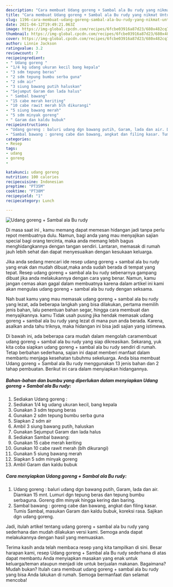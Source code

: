 ```yaml
---
description: "Cara membuat Udang goreng + Sambal ala Bu rudy yang nikmat Untuk Jualan"
title: "Cara membuat Udang goreng + Sambal ala Bu rudy yang nikmat Untuk Jualan"
slug: 1196-cara-membuat-udang-goreng-sambal-ala-bu-rudy-yang-nikmat-untuk-jualan
date: 2021-04-12T19:49:21.063Z
image: https://img-global.cpcdn.com/recipes/6fcbe03916a87d23/680x482cq70/udang-goreng-sambal-ala-bu-rudy-foto-resep-utama.jpg
thumbnail: https://img-global.cpcdn.com/recipes/6fcbe03916a87d23/680x482cq70/udang-goreng-sambal-ala-bu-rudy-foto-resep-utama.jpg
cover: https://img-global.cpcdn.com/recipes/6fcbe03916a87d23/680x482cq70/udang-goreng-sambal-ala-bu-rudy-foto-resep-utama.jpg
author: Linnie Jackson
ratingvalue: 3.2
reviewcount: 7
recipeingredient:
- " Udang goreng "
- "1/4 kg udang ukuran kecil bang kepala"
- "3 sdm tepung beras"
- "2 sdm tepung bumbu serba guna"
- "2 sdm air"
- "3 siung bawang putih haluskan"
- "Sejumput Garam dan lada halus"
- " Sambal bawang"
- "15 cabe merah keriting"
- "10 cabe rawit merah blh dikurangi"
- "5 siung bawang merah"
- "5 sdm minyak goreng"
- " Garam dan kaldu bubuk"
recipeinstructions:
- "Udang goreng : baluri udang dgn bawang putih, Garam, lada dan air. Diamkan 15 mnt. Lumuri dgn tepung beras dan tepung bumbu serbaguna. Goreng dlm minyak hingga kering dan baring."
- "Sambal bawang : goreng cabe dan bawang, angkat dan filing kasar. Tumis Sambal, masukan Garam dan kaldu bubuk, koreksi rasa. Sajikan dgn udang goreng."
categories:
- Resep
tags:
- udang
- goreng
- 

katakunci: udang goreng  
nutrition: 100 calories
recipecuisine: Indonesian
preptime: "PT35M"
cooktime: "PT38M"
recipeyield: "1"
recipecategory: Lunch

---
```



![Udang goreng + Sambal ala Bu rudy](https://img-global.cpcdn.com/recipes/6fcbe03916a87d23/680x482cq70/udang-goreng-sambal-ala-bu-rudy-foto-resep-utama.jpg)

Di masa  saat ini , kamu memang dapat memesan hidangan jadi tanpa perlu repot membuatnya dulu. Namun, bagi anda yang mau menyajikan sajian special bagi orang tercinta, maka anda memang lebih bagus menghidangkannya dengan tangan sendiri. Lantaran, memasak di rumah jauh lebih sehat dan dapat menyesuaikan dengan kesukaan keluarga.

Jika anda sedang mencari ide resep udang goreng + sambal ala bu rudy yang enak dan mudah dibuat,maka anda sudah berada di tempat yang tepat. Resep udang goreng + sambal ala bu rudy  sebenarnya gampang dibuat jika anda melakukannya dengan cara yang benar. Namun, kamu jangan cemas akan gagal dalam membuatnya 
karena dalam artikel ini kami akan mengulas udang goreng + sambal ala bu rudy dengan seksama.  



Nah buat kamu yang mau memasak udang goreng + sambal ala bu rudy yang lezat, ada beberapa langkah yang bisa dilakukan, pertama memilih jenis bahan, lalu penentuan bahan segar, hingga cara membuat dan menyajikannya. kamu Tidak usah pusing jika hendak memasak udang goreng + sambal ala bu rudy yang lezat di mana pun anda berada. Karena, asalkan anda  tahu triknya, maka hidangan ini bisa jadi sajian yang istimewa.

Di bawah ini, ada beberapa cara mudah dalam mengolah caramembuat udang goreng + sambal ala bu rudy yang siap dikreasikan. Sekarang, yuk kita coba siapkan udang goreng + sambal ala bu rudy sendiri di rumah. Tetap berbahan sederhana, sajian ini dapat memberi manfaat dalam membantu menjaga kesehatan tubuhmu sekeluarga. Anda bisa membuat Udang goreng + Sambal ala Bu rudy menggunakan 13 jenis bahan dan 2 tahap pembuatan. Berikut ini cara dalam menyiapkan hidangannya.

<!--inarticleads1-->

##### Bahan-bahan dan bumbu yang diperlukan dalam menyiapkan Udang goreng + Sambal ala Bu rudy:

1. Sediakan  Udang goreng :
1. Sediakan 1/4 kg udang ukuran kecil, bang kepala
1. Gunakan 3 sdm tepung beras
1. Gunakan 2 sdm tepung bumbu serba guna
1. Siapkan 2 sdm air
1. Ambil 3 siung bawang putih, haluskan
1. Gunakan Sejumput Garam dan lada halus
1. Sediakan  Sambal bawang:
1. Gunakan 15 cabe merah keriting
1. Gunakan 10 cabe rawit merah (blh dikurangi)
1. Gunakan 5 siung bawang merah
1. Siapkan 5 sdm minyak goreng
1. Ambil  Garam dan kaldu bubuk




<!--inarticleads2-->

##### Cara menyiapkan Udang goreng + Sambal ala Bu rudy:

1. Udang goreng : baluri udang dgn bawang putih, Garam, lada dan air. Diamkan 15 mnt. Lumuri dgn tepung beras dan tepung bumbu serbaguna. Goreng dlm minyak hingga kering dan baring.
1. Sambal bawang : goreng cabe dan bawang, angkat dan filing kasar. Tumis Sambal, masukan Garam dan kaldu bubuk, koreksi rasa. Sajikan dgn udang goreng.




Jadi, itulah artikel tentang  udang goreng + sambal ala bu rudy  yang sederhana dan mudah dilakukan versi kami. Semoga anda dapat melakukannya dengan hasil yang memuaskan. 

Terima kasih anda telah membaca resep yang kita tampilkan di sini. Besar harapan kami, resep  Udang goreng + Sambal ala Bu rudy sederhana di atas dapat membantu Anda menyiapkan masakan yang enak untuk keluarga/teman ataupun menjadi ide untuk berjualan makanan. Bagaimana? Mudah bukan? Itulah cara membuat udang goreng + sambal ala bu rudy yang bisa Anda lakukan di rumah. Semoga bermanfaat dan selamat mencoba!

